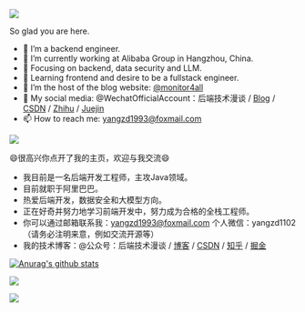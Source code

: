 <!--
**qqxx6661/qqxx6661** is a ✨ _special_ ✨ repository because its `README.md` (this file) appears on your GitHub profile.

Here are some ideas to get you started:

- 🔭 I’m currently working on ...
- 🌱 I’m currently learning ...
- 👯 I’m looking to collaborate on ...
- 🤔 I’m looking for help with ...
- 💬 Ask me about ...
- 📫 How to reach me: ...
- 😄 Pronouns: ...
- ⚡ Fun fact: ...
-->


![](https://readme-typing-svg.demolab.com/?lines=Hi+there👋)

<!--
### Hi there 👋
-->

So glad you are here.

- 🔭 I’m a backend engineer.
- 🔭 I’m currently working at Alibaba Group in Hangzhou, China.
- 🌱 Focusing on backend, data security and LLM.
- 🌱 Learning frontend and desire to be a fullstack engineer.
- 👯 I’m the host of the blog website: [@monitor4all](https://monitor4all.cn/#/)
- 👯 My social media: @WechatOfficialAccount：后端技术漫谈 / [Blog](https://monitor4all.cn/) / [CSDN](http://blog.csdn.net/qqxx6661) / [Zhihu](https://www.zhihu.com/people/yang-zhen-dong-1/) / [Juejin](https://juejin.im/user/5b48015ce51d45191462ba55)
- 📫 How to reach me: yangzd1993@foxmail.com


![](https://readme-typing-svg.demolab.com/?lines=你好，很高兴你能来+👋)

<!--
### 你好 👋
-->

😄很高兴你点开了我的主页，欢迎与我交流😄

- 我目前是一名后端开发工程师，主攻Java领域。
- 目前就职于阿里巴巴。
- 热爱后端开发，数据安全和大模型方向。
- 正在好奇并努力地学习前端开发中，努力成为合格的全栈工程师。
- 你可以通过邮箱联系我：yangzd1993@foxmail.com 个人微信：yangzd1102（请务必注明来意，例如交流开源等）
- 我的技术博客：@公众号：后端技术漫谈 / [博客](https://monitor4all.cn/) / [CSDN](http://blog.csdn.net/qqxx6661) / [知乎](https://www.zhihu.com/people/yang-zhen-dong-1/) / [掘金](https://juejin.im/user/5b48015ce51d45191462ba55)



[![Anurag's github stats](https://github-readme-stats.vercel.app/api?username=qqxx6661&count_private=true&show_icons=true&theme=graywhite)](https://github.com/anuraghazra/github-readme-stats)


<!--
[![Top Langs](https://github-readme-stats.vercel.app/api/top-langs/?username=qqxx6661&theme=graywhite&layout=compact)](https://github.com/anuraghazra/github-readme-stats)
-->

![](https://komarev.com/ghpvc/?username=qqxx6661)

<a href="https://www.buymeacoffee.com/rude3knife" target="_blank">
  <img src="https://www.buymeacoffee.com/assets/img/custom_images/orange_img.png"/>
</a>
